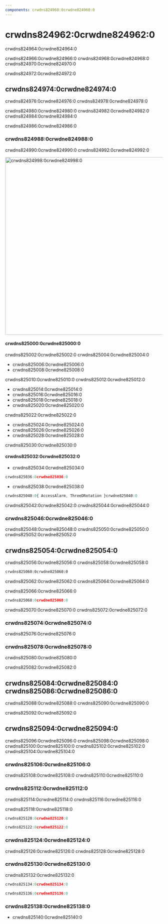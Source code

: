 ```yaml
---
components: crwdns824960:0crwdne824960:0
---
```

# crwdns824962:0crwdne824962:0

<p class="description">crwdns824964:0crwdne824964:0</p>

crwdns824966:0crwdne824966:0 crwdns824968:0crwdne824968:0 crwdns824970:0crwdne824970:0

crwdns824972:0crwdne824972:0

## crwdns824974:0crwdne824974:0

crwdns824976:0crwdne824976:0 crwdns824978:0crwdne824978:0

crwdns824980:0crwdne824980:0 crwdns824982:0crwdne824982:0 crwdns824984:0crwdne824984:0

crwdns824986:0crwdne824986:0

### crwdns824988:0crwdne824988:0

crwdns824990:0crwdne824990:0 crwdns824992:0crwdne824992:0

<a href="crwdns824994:0crwdne824994:0">
  <img src="crwdns824996:0crwdne824996:0" alt="crwdns824998:0crwdne824998:0" style="width: 566px" />
</a>

#### crwdns825000:0crwdne825000:0

crwdns825002:0crwdne825002:0 crwdns825004:0crwdne825004:0

- crwdns825006:0crwdne825006:0
- crwdns825008:0crwdne825008:0

crwdns825010:0crwdne825010:0 crwdns825012:0crwdne825012:0

- crwdns825014:0crwdne825014:0
- crwdns825016:0crwdne825016:0
- crwdns825018:0crwdne825018:0
- crwdns825020:0crwdne825020:0

crwdns825022:0crwdne825022:0

- crwdns825024:0crwdne825024:0
- crwdns825026:0crwdne825026:0
- crwdns825028:0crwdne825028:0

crwdns825030:0crwdne825030:0

#### crwdns825032:0crwdne825032:0

- crwdns825034:0crwdne825034:0

```jsx
crwdns825036:0crwdne825036:0
```

- crwdns825038:0crwdne825038:0

```jsx
crwdns825040:0{ AccessAlarm, ThreeDRotation }crwdne825040:0
```

crwdns825042:0crwdne825042:0 crwdns825044:0crwdne825044:0

### crwdns825046:0crwdne825046:0

crwdns825048:0crwdne825048:0 crwdns825050:0crwdne825050:0 crwdns825052:0crwdne825052:0

## crwdns825054:0crwdne825054:0

crwdns825056:0crwdne825056:0 crwdns825058:0crwdne825058:0

```html
crwdns825060:0crwdne825060:0
```

crwdns825062:0crwdne825062:0 crwdns825064:0crwdne825064:0

crwdns825066:0crwdne825066:0

```jsx
crwdns825068:0crwdne825068:0
```

crwdns825070:0crwdne825070:0 crwdns825072:0crwdne825072:0

### crwdns825074:0crwdne825074:0

crwdns825076:0crwdne825076:0

### crwdns825078:0crwdne825078:0

crwdns825080:0crwdne825080:0

crwdns825082:0crwdne825082:0

## crwdns825084:0crwdne825084:0 crwdns825086:0crwdne825086:0

crwdns825088:0crwdne825088:0 crwdns825090:0crwdne825090:0

crwdns825092:0crwdne825092:0

## crwdns825094:0crwdne825094:0

crwdns825096:0crwdne825096:0 crwdns825098:0crwdne825098:0 crwdns825100:0crwdne825100:0 crwdns825102:0crwdne825102:0 crwdns825104:0crwdne825104:0

### crwdns825106:0crwdne825106:0

crwdns825108:0crwdne825108:0 crwdns825110:0crwdne825110:0

### crwdns825112:0crwdne825112:0

crwdns825114:0crwdne825114:0 crwdns825116:0crwdne825116:0

crwdns825118:0crwdne825118:0

```jsx
crwdns825120:0crwdne825120:0

crwdns825122:0crwdne825122:0
```

### crwdns825124:0crwdne825124:0

crwdns825126:0crwdne825126:0 crwdns825128:0crwdne825128:0

### crwdns825130:0crwdne825130:0

crwdns825132:0crwdne825132:0

```jsx
crwdns825134:0crwdne825134:0

crwdns825136:0crwdne825136:0
```

### crwdns825138:0crwdne825138:0

- crwdns825140:0crwdne825140:0